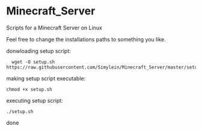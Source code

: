 # Minecraft_Server
Scripts for a Minecraft Server on Linux

Feel free to change the installations paths to something you like. 

donwloading setup script:
```
  wget -O setup.sh https://raw.githubusercontent.com/Simylein/Minecraft_Server/master/setup.sh
```

making setup script executable:
```
chmod +x setup.sh
```

executing setup script:
```
./setup.sh
```

done
